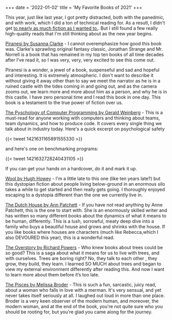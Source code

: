 +++
date = '2022-01-02'
title = 'My Favorite Books of 2021'
+++

This year, just like last year, I got pretty distracted, both with the panedmic, and with work, which I did a ton of technical reading for. As a resutl, I didn't get [to nearly as much fiction as I wanted to.](https://www.goodreads.com/user_challenges/26349328). But I still found a few really high-quality reads that I'm still thinking about as the new year begins. 

[Piranesi by Susanna Clarke](https://www.goodreads.com/book/show/50202953-piranesi) - I cannot overemphasize how good this book was. Clarke's sprawling original fantasy classic, Jonathan Strange and Mr. Norrell is a book that has remained in my top ten books of all time decades after I've read it, so I was very, very, very excited to see this come out. 

Piranesi is a wonder, a jewel of a book, suspenseful and sad and hopeful and interesting. It is extremely atmospheric.  I don't want to describe it without giving it away other than to say we meet the narrator as he is in a ruined castle with the tides coming in and going out, and as the camera zooms out, we learn more and more about him as a person, and why he is in this castle.  I have zero personal time and I read this book in one day. This book is a testament to the true power of fiction over us. 

[The Pyschology of Computer Programming by Gerald Weinberg](https://www.goodreads.com/book/show/1660754.The_Psychology_of_Computer_Programming) - This is a must-read for anyone working with computers and thinking about teams, team dynamics, and how to produce code.   It covers every single thing we talk about in industry today. Here's a quick excerpt on psychological safety

{{< tweet 1421631165891555330 >}}

and here's one on benchmarking programs: 

{{< tweet 1421632728240431105 >}}

If you can get your hands on a hardcover, do it and mark it up. 


[Wool by Hugh Howey](https://www.goodreads.com/book/show/12287209-wool) - I'm a little late to this one (like ten years late?) but this dystopian fiction about people living below-ground in an enormous silo takes a while to get started and then really gets going. I thoroughly enjoyed escaping to a dystopia different than the one we currently live in. 

[The Dutch House by Ann Patchett](https://www.goodreads.com/book/show/44318414-the-dutch-house) - If you have not read anything by Anne Patchett, this is the one to start with. She is an enormously skilled writer and has written so many different books about the dynamics of what it means to be human, differently. This is a lush, sorrowful, meaty deep dive into a family who buys a beautiful house and grows and shrinks with the house. If you like books where houses are characters (much like Rebecca,which I also DEVOURED this year), this is a wonderful read. 


[The Overstory by Richard Powers](https://www.goodreads.com/book/show/40180098-the-overstory) - Who knew books about trees could be so good? This is a saga about what it means for us to live with trees, and with ourselves.  Trees are boring right? No, they talk to each other , they grow, they build, they learn. I learned SO MUCH about trees and began to view my external environment differently after reading this. And now I want to learn more about them before it’s too late. 

[The Pisces by Melissa Broder](https://www.goodreads.com/book/show/32871394-the-pisces) - This is such a fun, sarcastic, juicy read, about a woman who falls in love with a merman. It's very sensual, and yet never takes itself seriously at all. I laughed out loud in more than one place. Broder is a very keen observer of the modern human, and moreover, the modern woman, and at the end of the book, you're not quite sure who you should be rooting for, but you're glad you came along for the journey. 